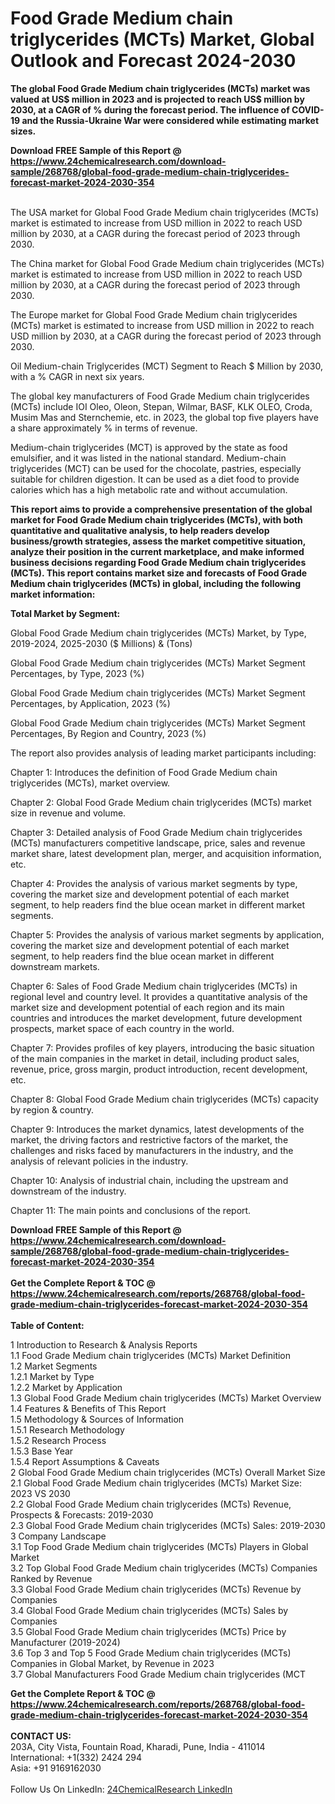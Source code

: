 <h1>Food Grade Medium chain triglycerides (MCTs) Market, Global Outlook and Forecast 2024-2030</h1><p><strong>The global Food Grade Medium chain triglycerides (MCTs) market was valued at US$ million in 2023 and is projected to reach US$ million by 2030, at a CAGR of % during the forecast period. The influence of COVID-19 and the Russia-Ukraine War were considered while estimating market sizes.</strong></p><p>
</p><p></p><div><b>Download FREE Sample of this Report @ 
            <a href="https://www.24chemicalresearch.com/download-sample/268768/global-food-grade-medium-chain-triglycerides-forecast-market-2024-2030-354">
            https://www.24chemicalresearch.com/download-sample/268768/global-food-grade-medium-chain-triglycerides-forecast-market-2024-2030-354</a></b></div><br><p>
</p><p>The USA market for Global Food Grade Medium chain triglycerides (MCTs) market is estimated to increase from USD million in 2022 to reach USD million by 2030, at a CAGR during the forecast period of 2023 through 2030.</p><p>
</p><p>The China market for Global Food Grade Medium chain triglycerides (MCTs) market is estimated to increase from USD million in 2022 to reach USD million by 2030, at a CAGR during the forecast period of 2023 through 2030.</p><p>
</p><p>The Europe market for Global Food Grade Medium chain triglycerides (MCTs) market is estimated to increase from USD million in 2022 to reach USD million by 2030, at a CAGR during the forecast period of 2023 through 2030.</p><p>
Oil Medium-chain Triglycerides (MCT) Segment to Reach $ Million by 2030, with a % CAGR in next six years.</p><p>
The global key manufacturers of Food Grade Medium chain triglycerides (MCTs) include IOI Oleo, Oleon, Stepan, Wilmar, BASF, KLK OLEO, Croda, Musim Mas and Sternchemie, etc. in 2023, the global top five players have a share approximately % in terms of revenue.</p><p>
Medium-chain triglycerides (MCT) is approved by the state as food emulsifier, and it was listed in the national standard. Medium-chain triglycerides (MCT) can be used for the chocolate, pastries, especially suitable for children digestion. It can be used as a diet food to provide calories which has a high metabolic rate and without accumulation.</p><p>
<strong>This report aims to provide a comprehensive presentation of the global market for Food Grade Medium chain triglycerides (MCTs), with both quantitative and qualitative analysis, to help readers develop business/growth strategies, assess the market competitive situation, analyze their position in the current marketplace, and make informed business decisions regarding Food Grade Medium chain triglycerides (MCTs). This report contains market size and forecasts of Food Grade Medium chain triglycerides (MCTs) in global, including the following market information:</strong></p><p>
</p><p>
<strong>Total Market by Segment:</strong></p><p>
Global Food Grade Medium chain triglycerides (MCTs) Market, by Type, 2019-2024, 2025-2030 ($ Millions) &amp; (Tons)</p><p>
Global Food Grade Medium chain triglycerides (MCTs) Market Segment Percentages, by Type, 2023 (%)</p><p>
</p><p>
Global Food Grade Medium chain triglycerides (MCTs) Market Segment Percentages, by Application, 2023 (%)</p><p>
</p><p>
Global Food Grade Medium chain triglycerides (MCTs) Market Segment Percentages, By Region and Country, 2023 (%)</p><p>
</p><p>
The report also provides analysis of leading market participants including:</p><p>
</p><p>
</p><p>
Chapter 1: Introduces the definition of Food Grade Medium chain triglycerides (MCTs), market overview.</p><p>
Chapter 2: Global Food Grade Medium chain triglycerides (MCTs) market size in revenue and volume.</p><p>
Chapter 3: Detailed analysis of Food Grade Medium chain triglycerides (MCTs) manufacturers competitive landscape, price, sales and revenue market share, latest development plan, merger, and acquisition information, etc.</p><p>
Chapter 4: Provides the analysis of various market segments by type, covering the market size and development potential of each market segment, to help readers find the blue ocean market in different market segments.</p><p>
Chapter 5: Provides the analysis of various market segments by application, covering the market size and development potential of each market segment, to help readers find the blue ocean market in different downstream markets.</p><p>
Chapter 6: Sales of Food Grade Medium chain triglycerides (MCTs) in regional level and country level. It provides a quantitative analysis of the market size and development potential of each region and its main countries and introduces the market development, future development prospects, market space of each country in the world.</p><p>
Chapter 7: Provides profiles of key players, introducing the basic situation of the main companies in the market in detail, including product sales, revenue, price, gross margin, product introduction, recent development, etc.</p><p>
Chapter 8: Global Food Grade Medium chain triglycerides (MCTs) capacity by region &amp; country.</p><p>
Chapter 9: Introduces the market dynamics, latest developments of the market, the driving factors and restrictive factors of the market, the challenges and risks faced by manufacturers in the industry, and the analysis of relevant policies in the industry.</p><p>
Chapter 10: Analysis of industrial chain, including the upstream and downstream of the industry.</p><p>
Chapter 11: The main points and conclusions of the report.</p><div><b>Download FREE Sample of this Report @ 
            <a href="https://www.24chemicalresearch.com/download-sample/268768/global-food-grade-medium-chain-triglycerides-forecast-market-2024-2030-354">
            https://www.24chemicalresearch.com/download-sample/268768/global-food-grade-medium-chain-triglycerides-forecast-market-2024-2030-354</a></b></div><br><div><b>Get the Complete Report & TOC @ 
            <a href="https://www.24chemicalresearch.com/reports/268768/global-food-grade-medium-chain-triglycerides-forecast-market-2024-2030-354">
            https://www.24chemicalresearch.com/reports/268768/global-food-grade-medium-chain-triglycerides-forecast-market-2024-2030-354</a></b></div><br>
            <b>Table of Content:</b><p>1 Introduction to Research & Analysis Reports<br />
    1.1 Food Grade Medium chain triglycerides (MCTs) Market Definition<br />
    1.2 Market Segments<br />
        1.2.1 Market by Type<br />
        1.2.2 Market by Application<br />
    1.3 Global Food Grade Medium chain triglycerides (MCTs) Market Overview<br />
    1.4 Features & Benefits of This Report<br />
    1.5 Methodology & Sources of Information<br />
        1.5.1 Research Methodology<br />
        1.5.2 Research Process<br />
        1.5.3 Base Year<br />
        1.5.4 Report Assumptions & Caveats<br />
2 Global Food Grade Medium chain triglycerides (MCTs) Overall Market Size<br />
    2.1 Global Food Grade Medium chain triglycerides (MCTs) Market Size: 2023 VS 2030<br />
    2.2 Global Food Grade Medium chain triglycerides (MCTs) Revenue, Prospects & Forecasts: 2019-2030<br />
    2.3 Global Food Grade Medium chain triglycerides (MCTs) Sales: 2019-2030<br />
3 Company Landscape<br />
    3.1 Top Food Grade Medium chain triglycerides (MCTs) Players in Global Market<br />
    3.2 Top Global Food Grade Medium chain triglycerides (MCTs) Companies Ranked by Revenue<br />
    3.3 Global Food Grade Medium chain triglycerides (MCTs) Revenue by Companies<br />
    3.4 Global Food Grade Medium chain triglycerides (MCTs) Sales by Companies<br />
    3.5 Global Food Grade Medium chain triglycerides (MCTs) Price by Manufacturer (2019-2024)<br />
    3.6 Top 3 and Top 5 Food Grade Medium chain triglycerides (MCTs) Companies in Global Market, by Revenue in 2023<br />
    3.7 Global Manufacturers Food Grade Medium chain triglycerides (MCT</p><div><b>Get the Complete Report & TOC @ 
            <a href="https://www.24chemicalresearch.com/reports/268768/global-food-grade-medium-chain-triglycerides-forecast-market-2024-2030-354">
            https://www.24chemicalresearch.com/reports/268768/global-food-grade-medium-chain-triglycerides-forecast-market-2024-2030-354</a></b></div><br><b>CONTACT US:</b><br>
            203A, City Vista, Fountain Road, Kharadi, Pune, India - 411014<br>
            International: +1(332) 2424 294<br>
            Asia: +91 9169162030 <br><br>
            Follow Us On LinkedIn: <a href="https://www.linkedin.com/company/24chemicalresearch/">24ChemicalResearch LinkedIn</a>
